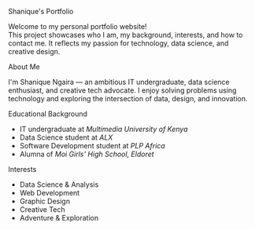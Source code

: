  Shanique's Portfolio

Welcome to my personal portfolio website!  
This project showcases who I am, my background, interests, and how to contact me. It reflects my passion for technology, data science, and creative design.

 About Me

I'm Shanique Ngaira — an ambitious IT undergraduate, data science enthusiast, and creative tech advocate. I enjoy solving problems using technology and exploring the intersection of data, design, and innovation.

 Educational Background

- IT undergraduate at *Multimedia University of Kenya*
- Data Science student at *ALX*
- Software Development student at *PLP Africa*
- Alumna of *Moi Girls' High School, Eldoret*

Interests

- Data Science & Analysis  
- Web Development  
- Graphic Design  
- Creative Tech  
- Adventure & Exploration  
